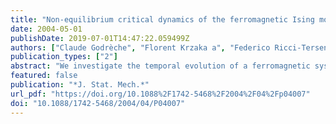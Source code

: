 ```yaml
---
title: "Non-equilibrium critical dynamics of the ferromagnetic Ising model with Kawasaki dynamics"
date: 2004-05-01
publishDate: 2019-07-01T14:47:22.059499Z
authors: ["Claude Godrèche", "Florent Krzaka a", "Federico Ricci-Tersenghi"]
publication_types: ["2"]
abstract: "We investigate the temporal evolution of a ferromagnetic system of Ising spins evolving under Kawasaki dynamics from a random initial condition, in spatial dimensions one and two. We examine in detail the asymptotic behaviour of the two-time correlation and response functions. The linear response is measured without applying a field, using a recently proposed algorithm. For the chain at vanishingly small temperature, we introduce an accelerated dynamics which has the virtue of projecting the system into the asymptotic scaling regime. This allows us to revisit critically previous works on the behaviour at large time of the two-time autocorrelation and response functions. We also analyse the case of the two-dimensional system at criticality. A comparison with Glauber dynamics is performed in both dimensionalities, in order to underline the similarities and differences in the phenomenology of the two dynamics."
featured: false
publication: "*J. Stat. Mech.*"
url_pdf: "https://doi.org/10.1088%2F1742-5468%2F2004%2F04%2Fp04007"
doi: "10.1088/1742-5468/2004/04/P04007"
---
```


